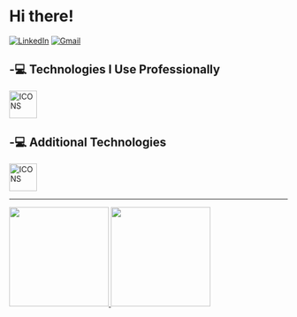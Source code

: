 <div>
  
  # Hi there!  
  [![LinkedIn](https://img.shields.io/badge/LinkedIn-0077B5?style=for-the-badge&logo=linkedin&logoColor=white)](https://www.linkedin.com/in/samuelppaz/)
  [![Gmail](https://img.shields.io/badge/Gmail-D14836?style=for-the-badge&logo=gmail&logoColor=white)](mailto:samuelppaz03@gmail.com)

<div/>

<div>
  
  ## -💻 Technologies I Use Professionally
  <img src="https://skillicons.dev/icons?i=cs,dotnet,azure,git&theme=dark" height="50" alt="ICONS"/>
  
  ## -💻 Additional Technologies
  <img src="https://skillicons.dev/icons?i=java,spring,docker,aws,go,js&theme=dark" height="50" alt="ICONS"/>

</div>

---

<div>
  <a href="https://github.com/SamuelPazz">
    <img height=180 src="https://github-readme-streak-stats.herokuapp.com/?user=SamuelPazz&theme=blue_navy&card_width=350&hide_border=false"/>
    <img height=180 src="https://github-readme-stats.vercel.app/api/top-langs?username=SamuelPazz&layout=compact&langs_count=8&card_width=350&theme=blue_navy"/>
  </a>
</div>


